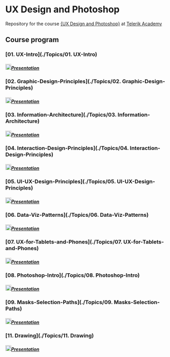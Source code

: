 # UX Design and Photoshop
Repository for the course [{UX Design and Photoshop}](http://telerikacademy.com/Courses/Courses/Details/392) at [Telerik Academy](https://telerikacademy.com)
## Course program
### [01. UX-Intro](./Topics/01. UX-Intro)
##### [<img src=https://raw.githubusercontent.com/TelerikAcademy/Common/master/icons/presentation.png height="18"/>Presentation](https://github.com/TelerikAcademy/UX-Design-and-Photoshop/raw/master/Topics/01.%20UX-Intro/01.%20UX-Intro.pptx)

### [02. Graphic-Design-Principles](./Topics/02. Graphic-Design-Principles)
##### [<img src=https://raw.githubusercontent.com/TelerikAcademy/Common/master/icons/presentation.png height="18"/>Presentation](https://github.com/TelerikAcademy/UX-Design-and-Photoshop/raw/master/Topics/02.%20Graphic-Design-Principles/02.%20Graphic%20Design%20Principles.pptx)

### [03. Information-Architecture](./Topics/03. Information-Architecture)
##### [<img src=https://raw.githubusercontent.com/TelerikAcademy/Common/master/icons/presentation.png height="18"/>Presentation](https://github.com/TelerikAcademy/UX-Design-and-Photoshop/raw/master/Topics/03.%20Information-Architecture/03.%20Information_Architecture.pptx)

### [04. Interaction-Design-Principles](./Topics/04. Interaction-Design-Principles)
##### [<img src=https://raw.githubusercontent.com/TelerikAcademy/Common/master/icons/presentation.png height="18"/>Presentation](https://github.com/TelerikAcademy/UX-Design-and-Photoshop/raw/master/Topics/04.%20Interaction-Design-Principles/04.%20Interaction%20Design%20Principles.pptx)

### [05. UI-UX-Design-Principles](./Topics/05. UI-UX-Design-Principles)
##### [<img src=https://raw.githubusercontent.com/TelerikAcademy/Common/master/icons/presentation.png height="18"/>Presentation](https://github.com/TelerikAcademy/UX-Design-and-Photoshop/raw/master/Topics/05.%20UI-UX-Design-Principles/05.%20UI-UX-Design-Principles.pdf)

### [06. Data-Viz-Patterns](./Topics/06. Data-Viz-Patterns)
##### [<img src=https://raw.githubusercontent.com/TelerikAcademy/Common/master/icons/presentation.png height="18"/>Presentation](https://github.com/TelerikAcademy/UX-Design-and-Photoshop/raw/master/Topics/06.%20Data-Viz-Patterns/06.%20Data-Viz-Patterns.pptx)

### [07. UX-for-Tablets-and-Phones](./Topics/07. UX-for-Tablets-and-Phones)
##### [<img src=https://raw.githubusercontent.com/TelerikAcademy/Common/master/icons/presentation.png height="18"/>Presentation](https://github.com/TelerikAcademy/UX-Design-and-Photoshop/raw/master/Topics/07.%20UX-for-Tablets-and-Phones/07.%20MobileUX_Design.pptx)

### [08. Photoshop-Intro](./Topics/08. Photoshop-Intro)
##### [<img src=https://raw.githubusercontent.com/TelerikAcademy/Common/master/icons/presentation.png height="18"/>Presentation](https://github.com/TelerikAcademy/UX-Design-and-Photoshop/raw/master/Topics/08.%20Photoshop-Intro/09.%20Photoshop-introduction.pptx)

### [09. Masks-Selection-Paths](./Topics/09. Masks-Selection-Paths)
##### [<img src=https://raw.githubusercontent.com/TelerikAcademy/Common/master/icons/presentation.png height="18"/>Presentation](https://github.com/TelerikAcademy/UX-Design-and-Photoshop/raw/master/Topics/09.%20Masks-Selection-Paths/08.%20Masks-selection-paths.pptx)

### [11. Drawing](./Topics/11. Drawing)
##### [<img src=https://raw.githubusercontent.com/TelerikAcademy/Common/master/icons/presentation.png height="18"/>Presentation](https://github.com/TelerikAcademy/UX-Design-and-Photoshop/raw/master/Topics/11.%20Drawing/11.%20Drawing.pptx)

